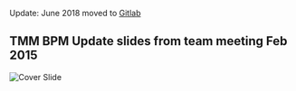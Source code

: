 Update: June 2018 moved to [Gitlab](https://gitlab.com/eschabell/presentation-tmm-bpm-update-feb-2015)


TMM BPM Update slides from team meeting Feb 2015
------------------------------------------------
![Cover Slide](https://github.com/eschabell/presentation-tmm-bpm-update-feb-2015/blob/master/cover.png)
